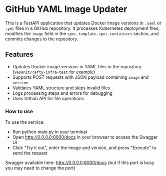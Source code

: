 # GitHub YAML Image Updater

This is a FastAPI application that updates Docker image versions in `.yaml` or `.yml` files in a GitHub repository. 
It processes Kubernetes deployment files, modifies the `image` field in the `spec.template.spec.containers` section, and commits changes to the repository.

## Features
- Updates Docker image versions in YAML files in the repository (`VesAnit/refty-infra-test` for example)
- Supports POST requests with JSON payload containing `image` and `version`
- Validates YAML structure and skips invalid files
- Logs processing steps and errors for debugging
- Uses Github API for file operations

### How to use
To use the service:
- Run python main.py in your terminal
- Open http://0.0.0.0:8000/docs in your browser to access the Swagger UI
- Click "Try it out", enter the image and version, and press "Execute" to send the request
  
Swagger available here: http://0.0.0.0:8000/docs (but if this port is busy you may need to change the port)
